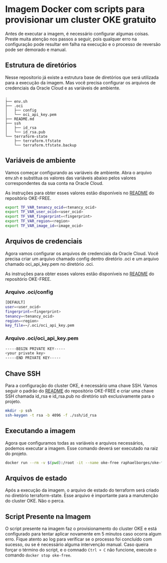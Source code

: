 # Imagem Docker com scripts para provisionar um cluster OKE gratuito

Antes de executar a imagem, é necessário configurar algumas coisas. Preste muita atenção nos passos a seguir, pois qualquer erro na configuração pode resultar em falha na execução e o processo de reversão pode ser demorado e manual.

## Estrutura de diretórios

Nesse repositorio já existe a estrutura base de diretórios que será utilizada para a execução da imagem. Mas você precisa configurar os arquivos de credenciais da Oracle Cloud e as variáveis de ambiente.

```
.
├── env.sh
├── .oci
│   ├── config
│   └── oci_api_key.pem
├── README.md
├── ssh
│   ├── id_rsa
│   └── id_rsa.pub
└── terraform-state
    ├── terraform.tfstate
    └── terraform.tfstate.backup
```

## Variáveis de ambiente

Vamos começar configurando as variáveis de ambiente. Abra o arquivo env.sh e substitua os valores das variáveis abaixo pelos valores correspondentes da sua conta na Oracle Cloud.

As instruções para obter esses valores estão disponíveis no [README](https://github.com/Rapha-Borges/oke-free?tab=readme-ov-file#autenticando-na-oci) do repositório OKE-FREE.

```bash
export TF_VAR_tenancy_ocid=<tenancy_ocid>
export TF_VAR_user_ocid=<user_ocid>
export TF_VAR_fingerprint=<fingerprint>
export TF_VAR_region=<region>
export TF_VAR_image_id=<image_ocid>
```

## Arquivos de credenciais

Agora vamos configurar os arquivos de credenciais da Oracle Cloud. Você precisa criar um arquivo chamado config dentro diretório .oci e um arquivo chamado oci_api_key.pem no diretório .oci. 

As instruções para obter esses valores estão disponíveis no [README](https://github.com/Rapha-Borges/oke-free?tab=readme-ov-file#autenticando-na-oci) do repositório OKE-FREE. 

### Arquivo .oci/config

```bash
[DEFAULT]
user=<user_ocid>
fingerprint=<fingerprint>
tenancy=<tenancy_ocid>
region=<region>
key_file=~/.oci/oci_api_key.pem
```

### Arquivo .oci/oci_api_key.pem

```bash
-----BEGIN PRIVATE KEY-----
<your private key>
-----END PRIVATE KEY-----
```

## Chave SSH

Para a configuração do cluster OKE, é necessário uma chave SSH. Vamos seguir o padrão do [README](https://github.com/Rapha-Borges/oke-free?tab=readme-ov-file#autenticando-na-oci) do repositório OKE-FREE e criar uma chave SSH chamada id_rsa e id_rsa.pub no diretório ssh exclusivamente para o projeto.

```bash
mkdir -p ssh
ssh-keygen -t rsa -b 4096 -f ./ssh/id_rsa
```

## Executando a imagem

Agora que configuramos todas as variáveis e arquivos necessários, podemos executar a imagem. Esse comando deverá ser executado na raiz do projeto.

```bash
docker run --rm -v $(pwd):/root -it --name oke-free raphaelborges/oke-free:0.1.1@sha256:09d0e440a2eac2bb97e884030b407be79250578194bcf13cbe6fd088091d7d32
```

## Arquivos de estado

Após a execução da imagem, o arquivo de estado do terraform será criado no diretório terraform-state. Esse arquivo é importante para a manutenção do cluster OKE. Não o perca.

## Script Presente na Imagem

O script presente na imagem faz o provisionamento do cluster OKE e está configurado para tentar aplicar novamente em 5 minutos caso ocorra algum erro. Fique atento ao log para verificar se o processo foi concluído com sucesso, ou se é necessário alguma intervenção manual. Caso queira forçar o término do script, e o comnado `Ctrl + C` não funcione, execute o comando `docker stop oke-free`.